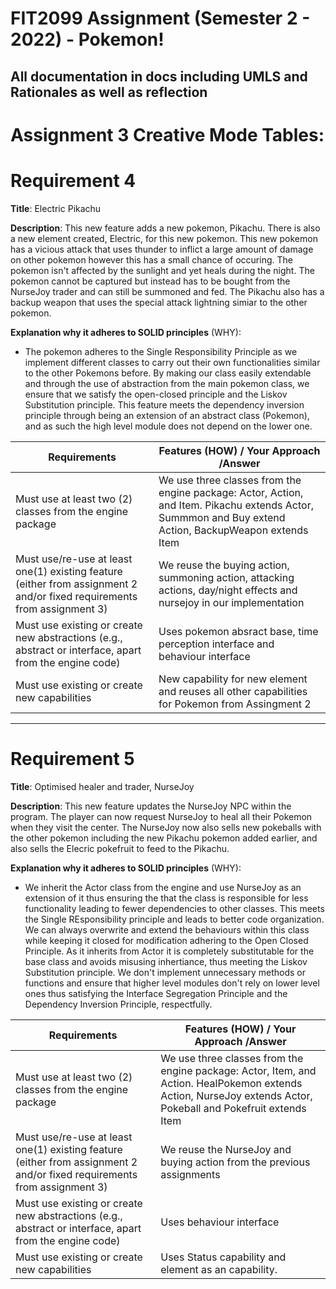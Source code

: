# FIT2099 Assignment (Semester 2 - 2022) - Pokemon!

## All documentation in docs including UMLS and Rationales as well as reflection


# Assignment 3 Creative Mode Tables:

# Requirement 4

**Title**: 
Electric Pikachu

**Description**:
This new feature adds a new pokemon, Pikachu. There is also a new element created, Electric, for this new pokemon. This new pokemon has a vicious attack that uses thunder to inflict a large amount of damage on other pokemon however this has a small chance of occuring. The pokemon isn't affected by the sunlight and yet heals during the night. The pokemon cannot be captured but instead has to be bought from the NurseJoy trader and can still be summoned and fed. The Pikachu also has a backup weapon that uses the special attack lightning simiar to the other pokemon. 

**Explanation why it adheres to SOLID principles** (WHY):

- The pokemon adheres to the Single Responsibility Principle as we implement different classes to carry out their own functionalities similar to the other Pokemons before.  By making our class easily extendable and through the use of abstraction from the main pokemon class, we ensure that we satisfy the open-closed principle and the Liskov Substitution principle. This feature meets the dependency inversion principle through being an extension of an abstract class (Pokemon), and as such the high level module does not depend on the lower one.

| Requirements                                                                                                            | Features (HOW) / Your Approach /Answer
| ----------------------------------------------------------------------------------------------------------------------- | --------------------------------------------------------------------------------------------------------------------------------------------------------------------- |
| Must use at least two (2) classes from the engine package                                                              | We use three classes from the engine package: Actor, Action, and Item. Pikachu extends Actor, Summmon and Buy extend Action, BackupWeapon extends Item |
| Must use/re-use at least one(1) existing feature (either from assignment 2 and/or fixed requirements from assignment 3)                                                                                                                                                       |We reuse the buying action, summoning action, attacking actions, day/night effects and nursejoy in our implementation
| Must use existing or create new abstractions (e.g., abstract or interface, apart from the engine code)                                                                                                                                                                    |Uses pokemon absract base, time perception interface and behaviour interface
| Must use existing or create new capabilities                                                                                                                                                                                                                                  |New capability for new element and reuses all other capabilities for Pokemon from Assingment 2

---

# Requirement 5


**Title**: 
Optimised healer and trader, NurseJoy

**Description**:
This new feature updates the NurseJoy NPC within the program. The player can now request NurseJoy to heal all their Pokemon when they visit the center. The NurseJoy now also sells new pokeballs with the other pokemon including the new Pikachu pokemon added earlier, and also sells the Elecric pokefruit to feed to the Pikachu. 

**Explanation why it adheres to SOLID principles** (WHY):

- We inherit the Actor class from the engine and use NurseJoy as an extension of it thus ensuring the that the class is responsible for less functionality leading to fewer dependencies to other classes. This meets the Single REsponsibility principle and leads to better code organization. We can always overwrite and extend the behaviours within this class while keeping it closed for modification adhering to the Open Closed Principle. As it inherits from Actor it is completely substitutable for the base class and avoids misusing inhertiance, thus meeting the Liskov Substitution principle. We don't implement unnecessary methods or functions and ensure that higher level modules don't rely on lower level ones thus satisfying the Interface Segregation Principle and the Dependency Inversion Principle, respectfully.

| Requirements                                                                                                            | Features (HOW) / Your Approach /Answer
| ----------------------------------------------------------------------------------------------------------------------- | --------------------------------------------------------------------------------------------------------------------------------------------------------------------- |
| Must use at least two (2) classes from the engine package                                                               | We use three classes from the engine package: Actor, Item, and Action. HealPokemon extends Action, NurseJoy extends Actor, Pokeball and Pokefruit extends Item |
| Must use/re-use at least one(1) existing feature (either from assignment 2 and/or fixed requirements from assignment 3)                                                                                                                                                                        |We reuse the NurseJoy and buying action from the previous assignments
| Must use existing or create new abstractions (e.g., abstract or interface, apart from the engine code)                                                                                                                                                                                         |Uses behaviour interface
| Must use existing or create new capabilities                                                                                                                                                                                                                                                   |Uses Status capability and element as an capability.




